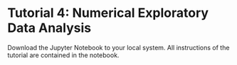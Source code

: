 # Tutorial 4: Numerical Exploratory Data Analysis

Download the Jupyter Notebook to your local system. All instructions of the tutorial are contained in the notebook.
